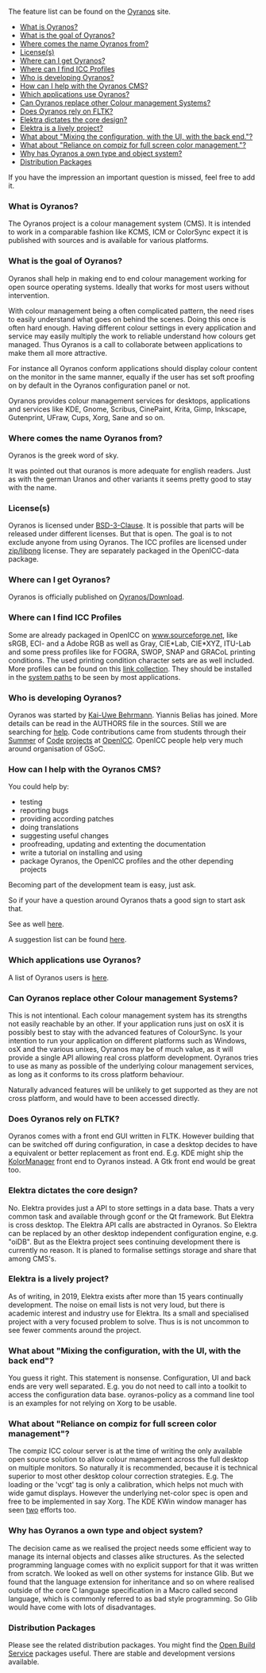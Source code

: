 The feature list can be found on the
[Oyranos](http://www.oyranos.org/features) site.

* [What is Oyranos?](#what-is-oyranos)
* [What is the goal of Oyranos?](#what-is-the-goal-of-oyranos)
* [Where comes the name Oyranos from?](#where-comes-the-name-oyranos-from)
* [License(s)](#licenses)
* [Where can I get Oyranos?](#where-can-i-get-oyranos)
* [Where can I find ICC Profiles](#where-can-i-find-icc-profiles)
* [Who is developing Oyranos?](#who-is-developing-oyranos)
* [How can I help with the Oyranos CMS?](#how-can-i-help-with-the-oyranos-cms)
* [Which applications use Oyranos?](#which-applications-use-oyranos)
* [Can Oyranos replace other Colour management Systems?](#can-oyranos-replace-other-colour-management-systems)
* [Does Oyranos rely on FLTK?](#does-oyranos-rely-on-fltk)
* [Elektra dictates the core design?](#elektra-dictates-the-core-design)
* [Elektra is a lively project?](#elektra-is-a-lively-project)
* [What about "Mixing the configuration, with the UI, with the back end."?](#what-about-mixing-the-configuration-with-the-ui-with-the-back-end)
* [What about "Reliance on compiz for full screen color management."?](#what-about-reliance-on-compiz-for-full-screen-color-management)
* [Why has Oyranos a own type and object system?](#why-has-oyranos-a-own-type-and-object-system)
* [Distribution Packages](#distribution-packages)

If you have the impression an important question is missed, feel free to
add it.

### What is Oyranos?

The Oyranos project is a colour management system (CMS). It is intended
to work in a comparable fashion like KCMS, ICM or ColorSync expect it
is published with sources and is available for various platforms.

### What is the goal of Oyranos?

Oyranos shall help in making end to end colour management working for
open source operating systems. Ideally that works for most users without
intervention.

With colour management being a often complicated pattern, the need rises
to easily understand what goes on behind the scenes. Doing this once is
often hard enough. Having different colour settings in every application
and service may easily multiply the work to reliable understand how
colours get managed. Thus Oyranos is a call to collaborate between
applications to make them all more attractive.

For instance all Oyranos conform applications should display colour
content on the monitor in the same manner, equally if the user has set
soft proofing on by default in the Oyranos configuration panel or not.

Oyranos provides colour management services for desktops, applications
and services like KDE, Gnome, Scribus, CinePaint, Krita, Gimp, Inkscape,
Gutenprint, UFraw, Cups, Xorg, Sane and so on.

### Where comes the name Oyranos from?

Oyranos is the greek word of sky.

It was pointed out that ouranos is more adequate for english readers.
Just as with the german Uranos and other variants it seems pretty good
to stay with the name.

### License(s)

Oyranos is licensed under [BSD-3-Clause](http://www.opensource.org/licenses/BSD-3-Clause). It is possible
that parts will be released under different licenses. But that is open.
The goal is to not exclude anyone from using Oyranos. The ICC profiles
are licensed under
[zip/libpng](http://opensource.org/licenses/zlib-license.php) license.
They are separately packaged in the OpenICC-data package.

### Where can I get Oyranos?

Oyranos is officially published on
[Oyranos/Download](http://www.oyranos.org/downloads/ "Link").

### Where can I find ICC Profiles

Some are already packaged in OpenICC on www.sourceforge.net, like sRGB,
ECI- and a Adobe RGB as well as Gray, CIE\*Lab, CIE\*XYZ, ITU-Lab and
some press profiles like for FOGRA, SWOP, SNAP and GRACoL printing
conditions. The used printing condition character sets are as well
included. More profiles can be found on this [link
collection](http://www.behrmann.name/index.php%3Foption=com_weblinks&catid=73&Itemid=95.html).
They should be installed in the [system
paths](http://www.oyranos.org/wiki/index.php%3Ftitle=OpenIccDirectoryProposal.html "wikilink") to be seen by most
applications.

### Who is developing Oyranos?

Oyranos was started by [Kai-Uwe Behrmann](http://www.behrmann.name).
Yiannis Belias has joined. More details can be read in the AUTHORS file
in the sources. Still we are searching for
[help](https://gitlab.com/oyranos "gitlab development page"). Code
contributions came from students through their
[Summer](http://www.freedesktop.org/wiki/OpenIccForGoogleSoC2008/#colormanagementnearx)
of
[Code](http://code.google.com/p/google-summer-of-code-2008-openicc/downloads/list)
[projects](http://freedesktop.org/wiki/OpenIccForGoogleSoC2008) at
[OpenICC](http://www.openicc.info "wikilink"). OpenICC people help very much around
organisation of GSoC.

### How can I help with the Oyranos CMS?

You could help by:

-   testing
-   reporting bugs
-   providing according patches
-   doing translations
-   suggesting useful changes
-   proofreading, updating and extenting the documentation
-   write a tutorial on installing and using
-   package Oyranos, the OpenICC profiles and the other depending
    projects

Becoming part of the development team is easy, just ask.

So if your have a question around Oyranos thats a good sign to 
start ask that.

See as well [here](https://gitlab.com/oyranos/oyranos/-/issues?label_name[]=help%20wanted "wikilink").

A suggestion list can be found [here](https://gitlab.com/oyranos/oyranos/-/issues?label_name[]=enhancement "wikilink").

### Which applications use Oyranos?

A list of Oyranos users is [here](http://www.oyranos.org/about/index.html).

### Can Oyranos replace other Colour management Systems?

This is not intentional. Each colour management system has its strengths
not easily reachable by an other. If your application runs just on osX
it is possibly best to stay with the advanced features of ColourSync. Is
your intention to run your application on different platforms such as
Windows, osX and the various unixes, Oyranos may be of much value, as it
will provide a single API allowing real cross platform development.
Oyranos tries to use as many as possible of the underlying colour
management services, as long as it conforms to its cross platform
behaviour.

Naturally advanced features will be unlikely to get supported as they
are not cross platform, and would have to been accessed directly.

### Does Oyranos rely on FLTK?

Oyranos comes with a front end GUI written in FLTK. However building
that can be switched off during configuration, in case a desktop decides
to have a equivalent or better replacement as front end. E.g. KDE might
ship the [KolorManager](http://www.oyranos.org/kolormanager) front end
to Oyranos instead. A Gtk front end would be great too.

### Elektra dictates the core design?

No. Elektra provides just a API to store settings in a data base. Thats
a very common task and available through gconf or the Qt framework. But
Elektra is cross desktop. The Elektra API calls are abstracted in
Oyranos. So Elektra can be replaced by an other desktop independent
configuration engine, e.g. "oiDB". But as the Elektra project sees
continuing development there is currently no reason. It is planed to
formalise settings storage and share that among CMS's.

### Elektra is a lively project?

As of writing, in 2019, Elektra exists after more than 15 years
continually development. The noise on email lists is not very loud, but
there is academic interest and industry use for Elektra. Its a small and
specialised project with a very focused problem to solve. Thus is is not
uncommon to see fewer comments around the project.

### What about "Mixing the configuration, with the UI, with the back end"?

You guess it right. This statement is nonsense. Configuration, UI and
back ends are very well separated. E.g. you do not need to call into a
toolkit to access the configuration data base. oyranos-policy as a
command line tool is an examples for not relying on Xorg to be usable.

### What about "Reliance on compiz for full screen color management"?

The compiz ICC colour server is at the time of writing the only
available open source solution to allow colour management across the
full desktop on multiple monitors. So naturally it is recommended,
because it is technical superior to most other desktop colour correction
strategies. E.g. The loading or the 'vcgt' tag is only a calibration,
which helps not much with wide gamut displays. However the underlying
net-color spec is open and free to be implemented in say Xorg. The KDE
KWin window manager has seen [two](https://www.freedesktop.org/wiki/OpenIcc/GoogleSoC2012/#kwincolourcorrection) efforts too.

### Why has Oyranos a own type and object system?

The decision came as we realised the project needs some efficient way to
manage its internal objects and classes alike structures. As the
selected programming language comes with no explicit support for that it
was written from scratch. We looked as well on other systems for
instance Glib. But we found that the language extension for inheritance
and so on where realised outside of the core C language specification in
a Macro called second language, which is commonly referred to as bad
style programming. So Glib would have come with lots of disadvantages.

### Distribution Packages

Please see the related distribution packages. You might find the [Open
Build Service](https://www.oyranos.org/downloads/index.html) packages
useful. There are stable and development versions available.


